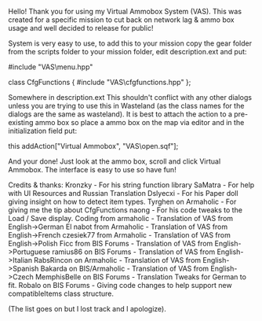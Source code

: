 Hello! Thank you for using my Virtual Ammobox System (VAS). This was created for a specific mission to cut back on network lag & ammo box usage and well decided to release for public!

System is very easy to use, to add this to your mission copy the gear folder from the scripts folder to your mission folder, edit description.ext and put:

#include "VAS\menu.hpp"

class CfgFunctions
{
	#include "VAS\cfgfunctions.hpp"
};

Somewhere in description.ext
This shouldn't conflict with any other dialogs unless you are trying to use this in Wasteland (as the class names for the dialogs are the same as wasteland).
It is best to attach the action to a pre-existing ammo box so place a ammo box on the map via editor and in the initialization field put:

this addAction["<t color='#ff1111'>Virtual Ammobox</t>", "VAS\open.sqf"];

And your done! Just look at the ammo box, scroll and click Virtual Ammobox. The interface is easy to use so have fun!


Credits & thanks:
Kronzky - For his string function library
SaMatra - For help with UI Resources and Russian Translation
Dslyecxi - For his Paper doll giving insight on how to detect item types.
Tyrghen on Armaholic - For giving me the tip about CfgFunctions
naong - For his code tweaks to the Load / Save display.
Coding from armaholic - Translation of VAS from English->German
El nabot from Armaholic - Translation of VAS from English->French
czesiek77 from Armaholic - Translation of VAS from English->Polish
Ficc from BIS Forums - Translation of VAS from English->Portuguese
ramius86 on BIS Forums - Translation of VAS from English->Italian
RabsRincon on Armaholic - Translation of VAS from English->Spanish
Bakarda on BIS/Armaholic - Translation of VAS from English->Czech
MemphisBelle on BIS Forums - Translation Tweaks for German to fit.
Robalo on BIS Forums - Giving code changes to help support new compatibleItems class structure.

(The list goes on but I lost track and I apologize).